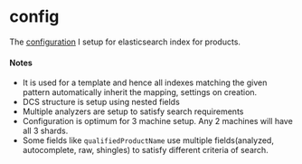 # config
The [configuration](config/product_listing_template.json) I setup for elasticsearch index for products.

#### Notes
 - It is used for a template and hence all indexes matching the given pattern automatically
inherit the mapping, settings on creation.
 - DCS structure is setup using nested fields
 - Multiple analyzers are setup to satisfy search requirements
 - Configuration is optimum for 3 machine setup. Any 2 machines will have all 3 shards.
 - Some fields like `qualifiedProductName` use multiple fields(analyzed, autocomplete, raw, shingles)
 to satisfy different criteria of search.
